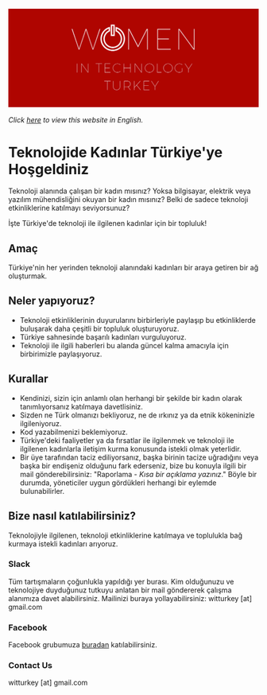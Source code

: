 ![Image](witturkey-banner.png)

_Click [here](https://witturkey.github.io) to view this website in English._

# Teknolojide Kadınlar Türkiye'ye Hoşgeldiniz

Teknoloji alanında çalışan bir kadın mısınız? Yoksa bilgisayar, elektrik veya yazılım mühendisliğini okuyan bir kadın mısınız? Belki de sadece teknoloji etkinliklerine katılmayı seviyorsunuz?

İşte Türkiye'de teknoloji ile ilgilenen kadınlar için bir topluluk!

## Amaç

Türkiye'nin her yerinden teknoloji alanındaki kadınları bir araya getiren bir ağ oluşturmak.

## Neler yapıyoruz?
- Teknoloji etkinliklerinin duyurularını birbirleriyle paylaşıp bu etkinliklerde buluşarak daha çeşitli bir topluluk oluşturuyoruz.
- Türkiye sahnesinde başarılı kadınları vurguluyoruz.
- Teknoloji ile ilgili haberleri bu alanda güncel kalma amacıyla için birbirimizle paylaşıyoruz.

## Kurallar
- Kendinizi, sizin için anlamlı olan herhangi bir şekilde bir kadın olarak tanımlıyorsanız katılmaya davetlisiniz.
- Sizden ne Türk olmanızı bekliyoruz, ne de ırkınız ya da etnik kökeninizle ilgileniyoruz.
- Kod yazabilmenizi beklemiyoruz.
- Türkiye'deki faaliyetler ya da fırsatlar ile ilgilenmek ve teknoloji ile ilgilenen kadınlarla iletişim kurma konusunda istekli olmak yeterlidir.
- Bir üye tarafından taciz ediliyorsanız, başka birinin tacize uğradığını veya başka bir endişeniz olduğunu fark ederseniz, bize bu konuyla ilgili bir mail gönderebilirsiniz: "Raporlama - _Kısa bir açıklama yazınız_." 
Böyle bir durumda, yöneticiler uygun gördükleri herhangi bir eylemde bulunabilirler.

## Bize nasıl katılabilirsiniz?

Teknolojiyle ilgilenen, teknoloji etkinliklerine katılmaya ve toplulukla bağ kurmaya istekli kadınları arıyoruz.

### Slack
Tüm tartışmaların çoğunlukla yapıldığı yer burası. Kim olduğunuzu ve teknolojiye duyduğunuz tutkuyu anlatan bir mail göndererek çalışma alanımıza davet alabilirsiniz.
Mailinizi buraya yollayabilirsiniz: witturkey [at] gmail.com

<!---
### Linkedin
--->
### Facebook
Facebook grubumuza [buradan](https://www.facebook.com/groups/witturkey/) katılabilirsiniz.

### Contact Us
witturkey [at] gmail.com
